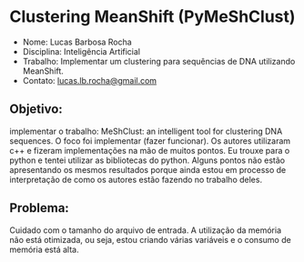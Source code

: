 # Clustering MeanShift (PyMeShClust)
* Nome: Lucas Barbosa Rocha
* Disciplina: Inteligência Artificial
* Trabalho: Implementar um clustering para sequências de DNA utilizando MeanShift.
* Contato: lucas.lb.rocha@gmail.com
## Objetivo: 
implementar o trabalho: MeShClust: an intelligent tool for clustering DNA sequences. O foco foi implementar (fazer funcionar). Os autores utilizaram c++ e fizeram implementações na mão de muitos pontos. Eu trouxe para o python e tentei utilizar as bibliotecas do python. Alguns pontos não estão apresentando os mesmos resultados porque ainda estou em processo de interpretação de como os autores estão fazendo no trabalho deles.
## Problema: 
Cuidado com o tamanho do arquivo de entrada. A utilização da memória não está otimizada, ou seja, estou criando várias variáveis e o consumo de memória está alta.
